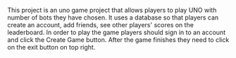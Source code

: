This project is an uno game project that allows players to play UNO with number of bots they have chosen.
It uses a database so that players can create an account, add friends, see other players' scores on the leaderboard.
In order to play the game players should sign in to an account and click the Create Game button. 
After the game finishes they need to click on the exit button on top right.

